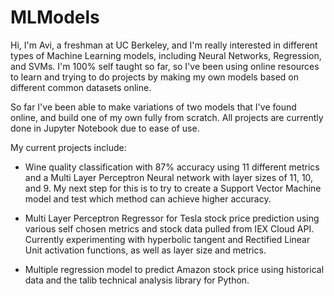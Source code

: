 # MLModels
Hi, I'm Avi, a freshman at UC Berkeley, and I'm really interested in different types of Machine Learning models, including Neural Networks, Regression, and SVMs. I'm 100% self taught so far, so I've been using online resources to learn and trying to do projects by making my own models based on different common datasets online.

So far I've been able to make variations of two models that I've found online, and build one of my own fully from scratch. All projects are currently done in Jupyter Notebook due to ease of use.

My current projects include:
- Wine quality classification with 87% accuracy using 11 different metrics and a Multi Layer Perceptron Neural network with layer sizes of 11, 10, and 9. My next step for this is to try to create a Support Vector Machine model and test which method can achieve higher accuracy.

- Multi Layer Perceptron Regressor for Tesla stock price prediction using various self chosen metrics and stock data pulled from IEX Cloud API. Currently experimenting with hyperbolic tangent and Rectified Linear Unit activation functions, as well as layer size and metrics.

- Multiple regression model to predict Amazon stock price using historical data and the talib technical analysis library for Python.
